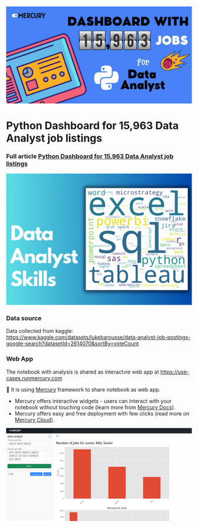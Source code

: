 ![](https://raw.githubusercontent.com/mljar/mercury-examples/main/use-cases/data-analyst-job/media/banner.jpg)

# Python Dashboard for 15,963 Data Analyst job listings

### Full article [Python Dashboard for 15,963 Data Analyst job listings](https://mljar.com/blog/python-dashboard-data-analyst/)

![](https://raw.githubusercontent.com/mljar/mercury-examples/main/use-cases/data-analyst-job/media/data-analyst-skills.gif)

### Data source

Data collected from kaggle:
https://www.kaggle.com/datasets/lukebarousse/data-analyst-job-postings-google-search?datasetId=2614070&sortBy=voteCount


### Web App

The notebook with analysis is shared as interactvie  web app at https://use-cases.runmercury.com

🧰 It is using [Mercury](https://github.com/mljar/mercury) framework to share notebook as web app. 
- Mercury offers interactive widgets - users can interact with your notebook without touching code (learn more from [Mercury Docs](https://runmercury.com/docs/)).
- Mercury offers easy and free deployment with few clicks (read more on [Mercury Cloud](https://cloud.runmercury.com)).

![](https://raw.githubusercontent.com/mljar/mercury-examples/main/use-cases/data-analyst-job/media/mercury-web-app.gif)




